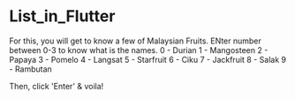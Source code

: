 # List_in_Flutter
For this, you will get to know a few of Malaysian Fruits. 
ENter  number between 0-3 to know what is the names. 
0 - Durian
1 - Mangosteen
2 - Papaya
3 - Pomelo
4 - Langsat
5 - Starfruit
6 - Ciku
7 - Jackfruit
8 - Salak
9 - Rambutan

Then, click 'Enter' & voila!
